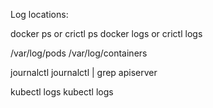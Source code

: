 Log locations:

docker ps or crictl ps
docker logs or crictl logs

/var/log/pods
/var/log/containers

journalctl
journalctl | grep apiserver

kubectl logs <podname> <containername>
kubectl logs